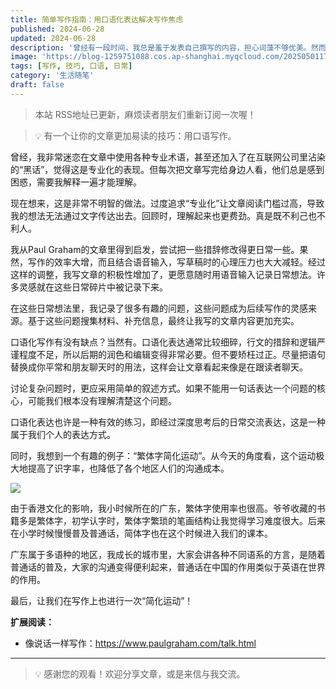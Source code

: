 ```yaml
---
title: 简单写作指南：用口语化表达解决写作焦虑
published: 2024-06-28
updated: 2024-06-28
description: '曾经有一段时间，我总是羞于发表自己撰写的内容，担心词藻不够优美。然而，对读者而言，易读性比高深的表达更为重要。一个让文章更加易读的技巧是：用口语化的方式进行写作。'
image: 'https://blog-1259751088.cos.ap-shanghai.myqcloud.com/20250501173638695.png?imageSlim'
tags: [写作, 技巧, 口语, 日常]
category: '生活随笔'
draft: false
---
```


> 本站 RSS地址已更新，麻烦读者朋友们重新订阅一次喔！

> 💡 有一个让你的文章更加易读的技巧：用口语写作。

曾经，我非常迷恋在文章中使用各种专业术语，甚至还加入了在互联网公司里沾染的“黑话”，觉得这是专业化的表现。但每次把文章写完给身边人看，他们总是感到困惑，需要我解释一遍才能理解。

现在想来，这是非常不明智的做法。过度追求“专业化”让文章阅读门槛过高，导致我的想法无法通过文字传达出去。回顾时，理解起来也更费劲。真是既不利己也不利人。

我从Paul Graham的文章里得到启发，尝试把一些措辞修改得更日常一些。果然，写作的效率大增，而且结合语音输入，写草稿时的心理压力也大大减轻。经过这样的调整，我写文章的积极性增加了，更愿意随时用语音输入记录日常想法。许多灵感就在这些日常碎片中被记录下来。

在这些日常想法里，我记录了很多有趣的问题，这些问题成为后续写作的灵感来源。基于这些问题搜集材料、补充信息，最终让我写的文章内容更加充实。

口语化写作有没有缺点？当然有。口语化表达通常比较细碎，行文的措辞和逻辑严谨程度不足，所以后期的润色和编辑变得非常必要。但不要矫枉过正。尽量把语句替换成你平常和朋友聊天时的用法，这样会让文章看起来像是在跟读者聊天。

讨论复杂问题时，更应采用简单的叙述方式。如果不能用一句话表达一个问题的核心，可能我们根本没有理解清楚这个问题。

口语化表达也许是一种有效的练习，即经过深度思考后的日常交流表达，这是一种属于我们个人的表达方式。

同时，我想到一个有趣的例子：“繁体字简化运动”。从今天的角度看，这个运动极大地提高了识字率，也降低了各个地区人们的沟通成本。

![](https://blog-1259751088.cos.ap-shanghai.myqcloud.com/20250104154227788.png?imageSlim)

由于香港文化的影响，我小时候所在的广东，繁体字使用率也很高。爷爷收藏的书籍多是繁体字，初学认字时，繁体字繁琐的笔画结构让我觉得学习难度很大。后来在小学时候慢慢普及普通话，简体字也在这个时候进入我们的课本。

广东属于多语种的地区，我成长的城市里，大家会讲各种不同语系的方言，是随着普通话的普及，大家的沟通变得便利起来，普通话在中国的作用类似于英语在世界的作用。

最后，让我们在写作上也进行一次“简化运动”！

**扩展阅读：**

- 像说话一样写作：https://www.paulgraham.com/talk.html

---

> 💡 感谢您的观看！欢迎分享文章，或是来信与我交流。